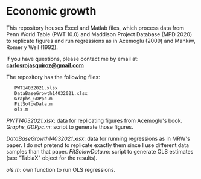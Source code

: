 # Economic growth
This repository houses Excel and Matlab files, which process data from Penn World Table (PWT 10.0) and Maddison Project Database (MPD 2020) to replicate figures and run regressions as in Acemoglu (2009) and Mankiw, Romer y Weil (1992).

If you have questions, please contact me by email at:
**carlosrojasquiroz@gmail.com**

The repository has the following files:

       PWT14032021.xlsx
       DataBaseGrowth14032021.xlsx      
       Graphs_GDPpc.m
       FitSolowData.m
       ols.m

*PWT14032021.xlsx*: data for replicating figures from Acemoglu's book.
*Graphs_GDPpc.m*: script to generate those figures. 

*DataBaseGrowth14032021.xlsx*: data for running regressions as in MRW's paper. I do not pretend to replicate exactly them since I use different data samples than that paper.
*FitSolowData.m*: script to generate OLS estimates (see "TablaX" object for the results).

*ols.m*: own function to run OLS regressions. 
